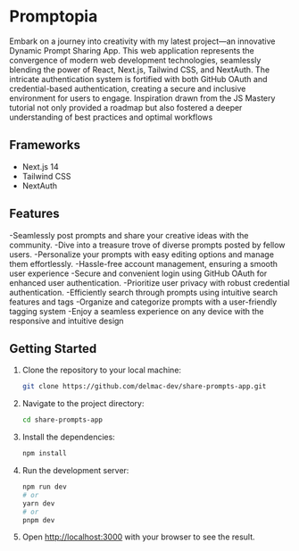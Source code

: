 # Promptopia

Embark on a journey into creativity with my latest project—an innovative Dynamic Prompt Sharing App. This web application represents the convergence of modern web development technologies, seamlessly blending the power of React, Next.js, Tailwind CSS, and NextAuth. The intricate authentication system is fortified with both GitHub OAuth and credential-based authentication, creating a secure and inclusive environment for users to engage. Inspiration drawn from the JS Mastery tutorial not only provided a roadmap but also fostered a deeper understanding of best practices and optimal workflows

## Frameworks

- Next.js 14
- Tailwind CSS
- NextAuth

## Features

-Seamlessly post prompts and share your creative ideas with the community.
-Dive into a treasure trove of diverse prompts posted by fellow users.
-Personalize your prompts with easy editing options and manage them effortlessly.
-Hassle-free account management, ensuring a smooth user experience
-Secure and convenient login using GitHub OAuth for enhanced user authentication.
-Prioritize user privacy with robust credential authentication.
-Efficiently search through prompts using intuitive search features and tags
-Organize and categorize prompts with a user-friendly tagging system
-Enjoy a seamless experience on any device with the responsive and intuitive design

## Getting Started

1. Clone the repository to your local machine:

   ```bash
   git clone https://github.com/delmac-dev/share-prompts-app.git
   ```

2. Navigate to the project directory:

    ```bash
    cd share-prompts-app
    ```
3. Install the dependencies:

    ```bash
    npm install
    ```

4. Run the development server:

    ```bash
    npm run dev
    # or
    yarn dev
    # or
    pnpm dev
    ```

5. Open [http://localhost:3000](http://localhost:3000) with your browser to see the result.
